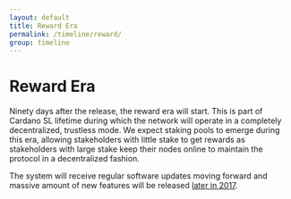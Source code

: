 ```yaml
---
layout: default
title: Reward Era
permalink: /timeline/reward/
group: timeline
---
```

# Reward Era

Ninety days after the release, the reward era will start. This is part
of Cardano SL lifetime during which the network will operate in a
completely decentralized, trustless mode. We expect staking pools to
emerge during this era, allowing stakeholders with little stake to get
rewards as stakeholders with large stake keep their nodes online to
maintain the protocol in a decentralized fashion.

The system will receive regular software updates moving forward and
massive amount of new features will be released [later in
2017](/timeline/future).
